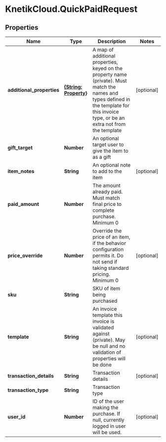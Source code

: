 # KnetikCloud.QuickPaidRequest

## Properties
Name | Type | Description | Notes
------------ | ------------- | ------------- | -------------
**additional_properties** | [**{String: Property}**](Property.md) | A map of additional properties, keyed on the property name (private). Must match the names and types defined in the template for this invoice type, or be an extra not from the template | [optional] 
**gift_target** | **Number** | An optional target user to give the item to as a gift | 
**item_notes** | **String** | An optional note to add to the item | [optional] 
**paid_amount** | **Number** | The amount already paid. Must match final price to complete purchase. Minimum 0 | 
**price_override** | **Number** | Override the price of an item, if the behavior configuration permits it. Do not send if taking standard pricing. Minimum 0 | [optional] 
**sku** | **String** | SKU of item being purchased | 
**template** | **String** | An invoice template this invoice is validated against (private). May be null and no validation of properties will be done | [optional] 
**transaction_details** | **String** | Transaction details | [optional] 
**transaction_type** | **String** | Transaction type | 
**user_id** | **Number** | ID of the user making the purchase. If null, currently logged in user will be used. | [optional] 


